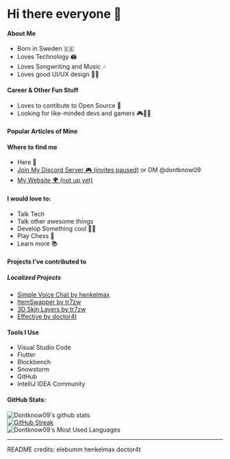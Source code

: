 # Hi there everyone 👋
#### About Me 
  
 - Born in Sweden 🇸🇪
 - Loves Technology 🖨
 - Loves Songwriting and Music 🎶
 - Loves good UI/UX design 👨‍💻
  
#### Career & Other Fun Stuff
 
 - Loves to contibute to Open Source 🔧
 - Looking for like-minded devs and gamers 🎮👨‍💻
  
#### Popular Articles of Mine 



#### Where to find me 
  
 - Here 👋
 - [Join My Discord Server 🎮 (invites paused)](https://discord.gg/QKQp88bPGb) or DM @dontknow09
 - [My Website 🌍 (not up yet)]()
  
#### I would love to: 
  
 - Talk Tech
 - Talk other awesome things
 - Develop Something cool 👨‍💻
 - Play Chess 🔳
 - Learn more 📚

#### Projects I've contributed to
##### Localized Projects
 - [Simple Voice Chat by henkelmax](https://github.com/henkelmax/simple-voice-chat)
 - [ItemSwapper by tr7zw](https://github.com/tr7zw/itemswapper)
 - [3D Skin Layers by tr7zw](https://github.com/tr7zw/3d-skin-layers)
 - [Effective by doctor4t](https://github.com/Ladysnake/Effective)

#### Tools I Use
- Visual Studio Code
- Flutter
- Blockbench
- Snowstorm
- GitHub
- IntelliJ IDEA Community

#### GitHub Stats:

![Dontknow09's github stats](https://github-readme-stats.vercel.app/api?username=Dontknow09&count_private=true&show_icons=true&include_all_commits=true&theme=radical)\
[![GitHub Streak](https://github-readme-streak-stats.herokuapp.com?user=Dontknow09&theme=radical&date_format=j%20M%5B%20Y%5D&exclude_days=Mon%2CTue&mode=weekly)](https://git.io/streak-stats)\
![Dontknow09's Most Used Languages](https://github-readme-stats.vercel.app/api/top-langs/?username=Dontknow09&theme=radical&hide_border=false&include_all_commits=true&count_private=true&layout=compact)

---
README credits:
elebumm
henkelmax
doctor4t

<!--
**Dontknow09/Dontknow09** is a ✨ _special_ ✨ repository because its `README.md` (this file) appears on your GitHub profile.

Here are some ideas to get you started:

- 🔭 I’m currently working on ...
- 🌱 I’m currently learning ...
- 👯 I’m looking to collaborate on ...
- 🤔 I’m looking for help with ...
- 💬 Ask me about ...
- 📫 How to reach me: ...
- 😄 Pronouns: ...
- ⚡ Fun fact: ...
-->
